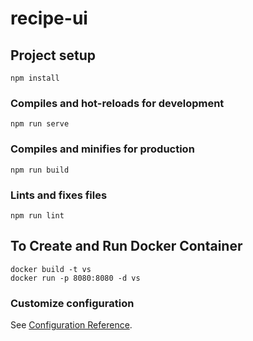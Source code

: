 # recipe-ui

## Project setup
```
npm install
```

### Compiles and hot-reloads for development
```
npm run serve
```

### Compiles and minifies for production
```
npm run build
```

### Lints and fixes files
```
npm run lint
```

## To Create and Run Docker Container
```
docker build -t vs
docker run -p 8080:8080 -d vs
```

### Customize configuration
See [Configuration Reference](https://cli.vuejs.org/config/).

